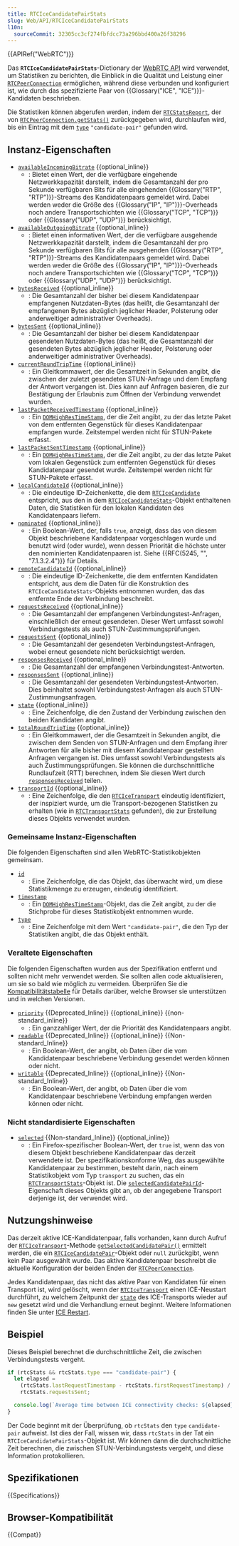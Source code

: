 ```yaml
---
title: RTCIceCandidatePairStats
slug: Web/API/RTCIceCandidatePairStats
l10n:
  sourceCommit: 32305cc3cf274fbfdcc73a296bbd400a26f38296
---
```


{{APIRef("WebRTC")}}

Das **`RTCIceCandidatePairStats`**-Dictionary der [WebRTC API](/de/docs/Web/API/WebRTC_API) wird verwendet, um Statistiken zu berichten, die Einblick in die Qualität und Leistung einer [`RTCPeerConnection`](/de/docs/Web/API/RTCPeerConnection) ermöglichen, während diese verbunden und konfiguriert ist, wie durch das spezifizierte Paar von {{Glossary("ICE", "ICE")}}-Kandidaten beschrieben.

Die Statistiken können abgerufen werden, indem der [`RTCStatsReport`](/de/docs/Web/API/RTCStatsReport), der von [`RTCPeerConnection.getStats()`](/de/docs/Web/API/RTCPeerConnection/getStats) zurückgegeben wird, durchlaufen wird, bis ein Eintrag mit dem [`type`](#type) `"candidate-pair"` gefunden wird.

## Instanz-Eigenschaften

- [`availableIncomingBitrate`](/de/docs/Web/API/RTCIceCandidatePairStats/availableIncomingBitrate) {{optional_inline}}
  - : Bietet einen Wert, der die verfügbare eingehende Netzwerkkapazität darstellt, indem die Gesamtanzahl der pro Sekunde verfügbaren Bits für alle eingehenden {{Glossary("RTP", "RTP")}}-Streams des Kandidatenpaars gemeldet wird. Dabei werden weder die Größe des {{Glossary("IP", "IP")}}-Overheads noch andere Transportschichten wie {{Glossary("TCP", "TCP")}} oder {{Glossary("UDP", "UDP")}} berücksichtigt.
- [`availableOutgoingBitrate`](/de/docs/Web/API/RTCIceCandidatePairStats/availableOutgoingBitrate) {{optional_inline}}
  - : Bietet einen informativen Wert, der die verfügbare ausgehende Netzwerkkapazität darstellt, indem die Gesamtanzahl der pro Sekunde verfügbaren Bits für alle ausgehenden {{Glossary("RTP", "RTP")}}-Streams des Kandidatenpaars gemeldet wird. Dabei werden weder die Größe des {{Glossary("IP", "IP")}}-Overheads noch andere Transportschichten wie {{Glossary("TCP", "TCP")}} oder {{Glossary("UDP", "UDP")}} berücksichtigt.
- [`bytesReceived`](/de/docs/Web/API/RTCIceCandidatePairStats/bytesReceived) {{optional_inline}}
  - : Die Gesamtanzahl der bisher bei diesem Kandidatenpaar empfangenen Nutzdaten-Bytes (das heißt, die Gesamtanzahl der empfangenen Bytes abzüglich jeglicher Header, Polsterung oder anderweitiger administrativer Overheads).
- [`bytesSent`](/de/docs/Web/API/RTCIceCandidatePairStats/bytesSent) {{optional_inline}}
  - : Die Gesamtanzahl der bisher bei diesem Kandidatenpaar gesendeten Nutzdaten-Bytes (das heißt, die Gesamtanzahl der gesendeten Bytes abzüglich jeglicher Header, Polsterung oder anderweitiger administrativer Overheads).
- [`currentRoundTripTime`](/de/docs/Web/API/RTCIceCandidatePairStats/currentRoundTripTime) {{optional_inline}}
  - : Ein Gleitkommawert, der die Gesamtzeit in Sekunden angibt, die zwischen der zuletzt gesendeten STUN-Anfrage und dem Empfang der Antwort vergangen ist. Dies kann auf Anfragen basieren, die zur Bestätigung der Erlaubnis zum Öffnen der Verbindung verwendet wurden.
- [`lastPacketReceivedTimestamp`](/de/docs/Web/API/RTCIceCandidatePairStats/lastPacketReceivedTimestamp) {{optional_inline}}
  - : Ein [`DOMHighResTimeStamp`](/de/docs/Web/API/DOMHighResTimeStamp), der die Zeit angibt, zu der das letzte Paket von dem entfernten Gegenstück für dieses Kandidatenpaar empfangen wurde. Zeitstempel werden nicht für STUN-Pakete erfasst.
- [`lastPacketSentTimestamp`](/de/docs/Web/API/RTCIceCandidatePairStats/lastPacketSentTimestamp) {{optional_inline}}
  - : Ein [`DOMHighResTimeStamp`](/de/docs/Web/API/DOMHighResTimeStamp), der die Zeit angibt, zu der das letzte Paket vom lokalen Gegenstück zum entfernten Gegenstück für dieses Kandidatenpaar gesendet wurde. Zeitstempel werden nicht für STUN-Pakete erfasst.
- [`localCandidateId`](/de/docs/Web/API/RTCIceCandidatePairStats/localCandidateId) {{optional_inline}}
  - : Die eindeutige ID-Zeichenkette, die dem [`RTCIceCandidate`](/de/docs/Web/API/RTCIceCandidate) entspricht, aus den in dem [`RTCIceCandidateStats`](/de/docs/Web/API/RTCIceCandidateStats)-Objekt enthaltenen Daten, die Statistiken für den lokalen Kandidaten des Kandidatenpaars liefern.
- [`nominated`](/de/docs/Web/API/RTCIceCandidatePairStats/nominated) {{optional_inline}}
  - : Ein Boolean-Wert, der, falls `true`, anzeigt, dass das von diesem Objekt beschriebene Kandidatenpaar vorgeschlagen wurde und benutzt wird (oder wurde), wenn dessen Priorität die höchste unter den nominierten Kandidatenpaaren ist. Siehe {{RFC(5245, "", "7.1.3.2.4")}} für Details.
- [`remoteCandidateId`](/de/docs/Web/API/RTCIceCandidatePairStats/remoteCandidateId) {{optional_inline}}
  - : Die eindeutige ID-Zeichenkette, die dem entfernten Kandidaten entspricht, aus dem die Daten für die Konstruktion des `RTCIceCandidateStats`-Objekts entnommen wurden, das das entfernte Ende der Verbindung beschreibt.
- [`requestsReceived`](/de/docs/Web/API/RTCIceCandidatePairStats/requestsReceived) {{optional_inline}}
  - : Die Gesamtanzahl der empfangenen Verbindungstest-Anfragen, einschließlich der erneut gesendeten. Dieser Wert umfasst sowohl Verbindungstests als auch STUN-Zustimmungsprüfungen.
- [`requestsSent`](/de/docs/Web/API/RTCIceCandidatePairStats/requestsSent) {{optional_inline}}
  - : Die Gesamtanzahl der gesendeten Verbindungstest-Anfragen, wobei erneut gesendete nicht berücksichtigt werden.
- [`responsesReceived`](/de/docs/Web/API/RTCIceCandidatePairStats/responsesReceived) {{optional_inline}}
  - : Die Gesamtanzahl der empfangenen Verbindungstest-Antworten.
- [`responsesSent`](/de/docs/Web/API/RTCIceCandidatePairStats/responsesSent) {{optional_inline}}
  - : Die Gesamtanzahl der gesendeten Verbindungstest-Antworten. Dies beinhaltet sowohl Verbindungstest-Anfragen als auch STUN-Zustimmungsanfragen.
- [`state`](/de/docs/Web/API/RTCIceCandidatePairStats/state) {{optional_inline}}
  - : Eine Zeichenfolge, die den Zustand der Verbindung zwischen den beiden Kandidaten angibt.
- [`totalRoundTripTime`](/de/docs/Web/API/RTCIceCandidatePairStats/totalRoundTripTime) {{optional_inline}}
  - : Ein Gleitkommawert, der die Gesamtzeit in Sekunden angibt, die zwischen dem Senden von STUN-Anfragen und dem Empfang ihrer Antworten für alle bisher mit diesem Kandidatenpaar gestellten Anfragen vergangen ist. Dies umfasst sowohl Verbindungstests als auch Zustimmungsprüfungen. Sie können die durchschnittliche Rundlaufzeit (RTT) berechnen, indem Sie diesen Wert durch [`responsesReceived`](/de/docs/Web/API/RTCIceCandidatePairStats/responsesReceived) teilen.
- [`transportId`](/de/docs/Web/API/RTCIceCandidatePairStats/transportId) {{optional_inline}}
  - : Eine Zeichenfolge, die den [`RTCIceTransport`](/de/docs/Web/API/RTCIceTransport) eindeutig identifiziert, der inspiziert wurde, um die Transport-bezogenen Statistiken zu erhalten (wie in [`RTCTransportStats`](/de/docs/Web/API/RTCTransportStats) gefunden), die zur Erstellung dieses Objekts verwendet wurden.

### Gemeinsame Instanz-Eigenschaften

Die folgenden Eigenschaften sind allen WebRTC-Statistikobjekten gemeinsam.

<!-- RTCStats -->

- [`id`](/de/docs/Web/API/RTCIceCandidatePairStats/id)
  - : Eine Zeichenfolge, die das Objekt, das überwacht wird, um diese Statistikmenge zu erzeugen, eindeutig identifiziert.
- [`timestamp`](/de/docs/Web/API/RTCIceCandidatePairStats/timestamp)
  - : Ein [`DOMHighResTimeStamp`](/de/docs/Web/API/DOMHighResTimeStamp)-Objekt, das die Zeit angibt, zu der die Stichprobe für dieses Statistikobjekt entnommen wurde.
- [`type`](/de/docs/Web/API/RTCIceCandidatePairStats/type)
  - : Eine Zeichenfolge mit dem Wert `"candidate-pair"`, die den Typ der Statistiken angibt, die das Objekt enthält.

### Veraltete Eigenschaften

Die folgenden Eigenschaften wurden aus der Spezifikation entfernt und sollten nicht mehr verwendet werden.
Sie sollten allen code aktualisieren, um sie so bald wie möglich zu vermeiden.
Überprüfen Sie die [Kompatibilitätstabelle](#browser-kompatibilität) für Details darüber, welche Browser sie unterstützen und in welchen Versionen.

- [`priority`](/de/docs/Web/API/RTCIceCandidatePairStats/priority) {{Deprecated_Inline}} {{optional_inline}} {{non-standard_inline}}
  - : Ein ganzzahliger Wert, der die Priorität des Kandidatenpaars angibt.
- [`readable`](/de/docs/Web/API/RTCIceCandidatePairStats/readable) {{Deprecated_Inline}} {{optional_inline}} {{Non-standard_Inline}}
  - : Ein Boolean-Wert, der angibt, ob Daten über die vom Kandidatenpaar beschriebene Verbindung gesendet werden können oder nicht.
- [`writable`](/de/docs/Web/API/RTCIceCandidatePairStats/writable) {{Deprecated_Inline}} {{optional_inline}} {{Non-standard_Inline}}
  - : Ein Boolean-Wert, der angibt, ob Daten über die vom Kandidatenpaar beschriebene Verbindung empfangen werden können oder nicht.

### Nicht standardisierte Eigenschaften

- [`selected`](/de/docs/Web/API/RTCIceCandidatePairStats/selected) {{Non-standard_Inline}} {{optional_inline}}
  - : Ein Firefox-spezifischer Boolean-Wert, der `true` ist, wenn das von diesem Objekt beschriebene Kandidatenpaar das derzeit verwendete ist.
    Der spezifikationskonforme Weg, das ausgewählte Kandidatenpaar zu bestimmen, besteht darin, nach einem Statistikobjekt vom Typ `transport` zu suchen, das ein [`RTCTransportStats`](/de/docs/Web/API/RTCTransportStats)-Objekt ist.
    Die [`selectedCandidatePairId`](/de/docs/Web/API/RTCTransportStats/selectedCandidatePairId)-Eigenschaft dieses Objekts gibt an, ob der angegebene Transport derjenige ist, der verwendet wird.

## Nutzungshinweise

Das derzeit aktive ICE-Kandidatenpaar, falls vorhanden, kann durch Aufruf der [`RTCIceTransport`](/de/docs/Web/API/RTCIceTransport)-Methode [`getSelectedCandidatePair()`](/de/docs/Web/API/RTCIceTransport/getSelectedCandidatePair) ermittelt werden, die ein [`RTCIceCandidatePair`](/de/docs/Web/API/RTCIceCandidatePair)-Objekt oder `null` zurückgibt, wenn kein Paar ausgewählt wurde.
Das aktive Kandidatenpaar beschreibt die aktuelle Konfiguration der beiden Enden der [`RTCPeerConnection`](/de/docs/Web/API/RTCPeerConnection).

Jedes Kandidatenpaar, das nicht das aktive Paar von Kandidaten für einen Transport ist, wird gelöscht, wenn der [`RTCIceTransport`](/de/docs/Web/API/RTCIceTransport) einen ICE-Neustart durchführt, zu welchem Zeitpunkt der [`state`](/de/docs/Web/API/RTCIceTransport/state) des ICE-Transports wieder auf `new` gesetzt wird und die Verhandlung erneut beginnt.
Weitere Informationen finden Sie unter [ICE Restart](/de/docs/Web/API/WebRTC_API/Session_lifetime#ice_restart).

## Beispiel

Dieses Beispiel berechnet die durchschnittliche Zeit, die zwischen Verbindungstests vergeht.

```js
if (rtcStats && rtcStats.type === "candidate-pair") {
  let elapsed =
    (rtcStats.lastRequestTimestamp - rtcStats.firstRequestTimestamp) /
    rtcStats.requestsSent;

  console.log(`Average time between ICE connectivity checks: ${elapsed} ms.`);
}
```

Der Code beginnt mit der Überprüfung, ob `rtcStats` den `type` `candidate-pair` aufweist.
Ist dies der Fall, wissen wir, dass `rtcStats` in der Tat ein `RTCIceCandidatePairStats`-Objekt ist.
Wir können dann die durchschnittliche Zeit berechnen, die zwischen STUN-Verbindungstests vergeht, und diese Information protokollieren.

## Spezifikationen

{{Specifications}}

## Browser-Kompatibilität

{{Compat}}
